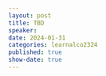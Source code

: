 ```yaml
---
layout: post
title: TBD
speaker:  
date: 2024-01-31
categories: learnalco2324
published: true
show-date: true
---
```

